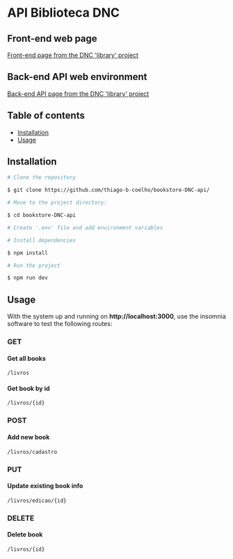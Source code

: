 # API Biblioteca DNC

## Front-end web page
[Front-end page from the DNC 'library' project](https://bookstore-dnc-api-front.vercel.app)

## Back-end API web environment
[Back-end API page from the DNC 'library' project](https://bookstore-dnc-api.vercel.app)

## Table of contents

- [Installation](#installation)
- [Usage](#usage)

## Installation

```bash
# Clone the repository

$ git clone https://github.com/thiago-b-coelho/bookstore-DNC-api/

# Move to the project directory:

$ cd bookstore-DNC-api

# Create '.env' file and add environment variables

# Install dependencies

$ npm install

# Run the project

$ npm run dev
```

## Usage

With the system up and running on __http://localhost:3000__, use the insomnia software to test the following routes:

### GET
#### Get all books
    /livros       
#### Get book by id
    /livros/{id}   
### POST
#### Add new book
    /livros/cadastro
### PUT
#### Update existing book info
    /livros/edicao/{id}
### DELETE
#### Delete book
    /livros/{id}


